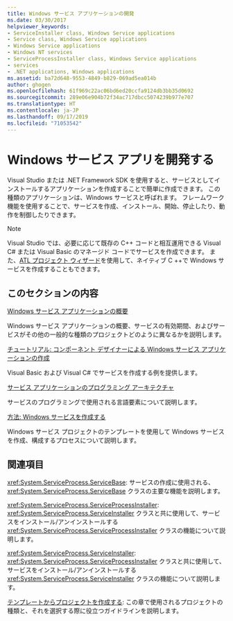 ```yaml
---
title: Windows サービス アプリケーションの開発
ms.date: 03/30/2017
helpviewer_keywords:
- ServiceInstaller class, Windows Service applications
- Service class, Windows Service applications
- Windows Service applications
- Windows NT services
- ServiceProcessInstaller class, Windows Service applications
- services
- .NET applications, Windows applications
ms.assetid: ba72d648-9553-4849-b829-069ad5ea014b
author: ghogen
ms.openlocfilehash: 61f969c22ac06bd6ed20ccfa9124db3bb35d0692
ms.sourcegitcommit: 289e06e904b72f34ac717dbcc5074239b977e707
ms.translationtype: HT
ms.contentlocale: ja-JP
ms.lasthandoff: 09/17/2019
ms.locfileid: "71053542"
---
```

# <a name="develop-windows-service-apps"></a>Windows サービス アプリを開発する

Visual Studio または .NET Framework SDK を使用すると、サービスとしてインストールするアプリケーションを作成することで簡単に作成できます。 この種類のアプリケーションは、Windows サービスと呼ばれます。 フレームワーク機能を使用することで、サービスを作成、インストール、開始、停止したり、動作を制御したりできます。

> [!NOTE]
> Visual Studio では、必要に応じて既存の C++ コードと相互運用できる Visual C# または Visual Basic のマネージド コードでサービスを作成できます。 また、[ATL プロジェクト ウィザード](/cpp/atl/reference/atl-project-wizard)を使用して、ネイティブ C ++で Windows サービスを作成することもできます。

## <a name="in-this-section"></a>このセクションの内容

[Windows サービス アプリケーションの概要](introduction-to-windows-service-applications.md)

Windows サービス アプリケーションの概要、サービスの有効期間、およびサービスがその他の一般的な種類のプロジェクトどのように異なるかを説明します。

[チュートリアル: コンポーネント デザイナーによる Windows サービス アプリケーションの作成](walkthrough-creating-a-windows-service-application-in-the-component-designer.md)

Visual Basic および Visual C# でサービスを作成する例を提供します。

[サービス アプリケーションのプログラミング アーキテクチャ](service-application-programming-architecture.md)

サービスのプログラミングで使用される言語要素について説明します。

[方法: Windows サービスを作成する](how-to-create-windows-services.md)

Windows サービス プロジェクトのテンプレートを使用して Windows サービスを作成、構成するプロセスについて説明します。

## <a name="related-sections"></a>関連項目

<xref:System.ServiceProcess.ServiceBase>: サービスの作成に使用される、<xref:System.ServiceProcess.ServiceBase> クラスの主要な機能を説明します。

<xref:System.ServiceProcess.ServiceProcessInstaller>: <xref:System.ServiceProcess.ServiceInstaller> クラスと共に使用して、サービスをインストール/アンインストールする <xref:System.ServiceProcess.ServiceProcessInstaller> クラスの機能について説明します。

<xref:System.ServiceProcess.ServiceInstaller>: <xref:System.ServiceProcess.ServiceProcessInstaller> クラスと共に使用して、サービスをインストール/アンインストールする <xref:System.ServiceProcess.ServiceInstaller> クラスの機能について説明します。

[テンプレートからプロジェクトを作成する](https://docs.microsoft.com/previous-versions/visualstudio/visual-studio-2013/0fyc0azh(v=vs.120)): この章で使用されるプロジェクトの種類と、それを選択する際に役立つガイドラインを説明します。
